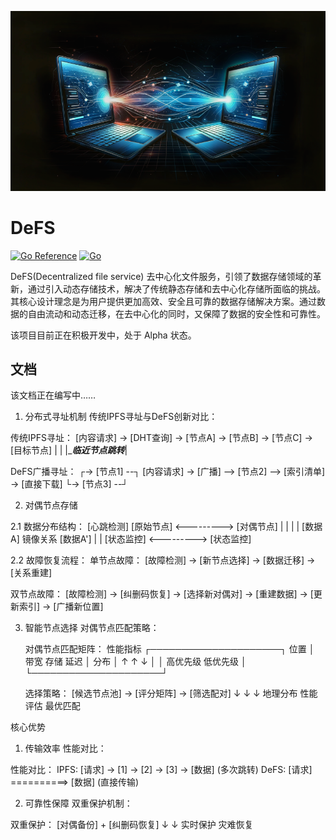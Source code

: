 ![flow diagram](public/defs.jpg)

# DeFS

[![Go Reference](https://pkg.go.dev/badge/github.com/klauspost/reedsolomon.svg)](https://pkg.go.dev/github.com/DeFS/defs) [![Go](https://github.com/klauspost/reedsolomon/actions/workflows/go.yml/badge.svg)]()

DeFS(Decentralized file service) 去中心化文件服务，引领了数据存储领域的革新，通过引入动态存储技术，解决了传统静态存储和去中心化存储所面临的挑战。其核心设计理念是为用户提供更加高效、安全且可靠的数据存储解决方案。通过数据的自由流动和动态迁移，在去中心化的同时，又保障了数据的安全性和可靠性。

该项目目前正在积极开发中，处于 Alpha 状态。

## 文档

该文档正在编写中……


1. 分布式寻址机制
传统IPFS寻址与DeFS创新对比：

传统IPFS寻址：
    [内容请求] -> [DHT查询] -> [节点A] -> [节点B] -> [节点C] -> [目标节点]
                                |                                 |
                                |____________临近节点跳转___________|
                                
DeFS广播寻址：
                        ┌-> [节点1] --┐
    [内容请求] -> [广播] --> [节点2]   --> [索引清单] -> [直接下载]
                        └-> [节点3] --┘

2. 对偶节点存储

2.1 数据分布结构：
               [心跳检测]
    [原始节点] <---------> [对偶节点]
        |                     |
        |                     |
     [数据A]     镜像关系    [数据A']
        |                     |
    [状态监控] <---------> [状态监控]

2.2 故障恢复流程：
单节点故障：
    [故障检测] -> [新节点选择] -> [数据迁移] -> [关系重建]
        
双节点故障：
    [故障检测] -> [纠删码恢复] -> [选择新对偶对] -> [重建数据]
              -> [更新索引] -> [广播新位置]   

3. 智能节点选择
对偶节点匹配策略：

    对偶节点匹配矩阵：
                性能指标
         ┌─────────────────────┐
    位置  │   带宽   存储   延迟  │
    分布  │    ↑     ↑     ↓    │
         │   高优先级   低优先级  │
         └─────────────────────┘

    选择策略：
    [候选节点池] -> [评分矩阵] -> [筛选配对]
        ↓            ↓           ↓
    地理分布     性能评估    最优匹配

核心优势
1. 传输效率
性能对比：

性能对比：
IPFS: [请求] -> [1] -> [2] -> [3] -> [数据]  (多次跳转)
DeFS: [请求] ==========> [数据]  (直接传输)

2. 可靠性保障
双重保护机制：

双重保护：
[对偶备份] + [纠删码恢复]
     ↓           ↓
 实时保护     灾难恢复
